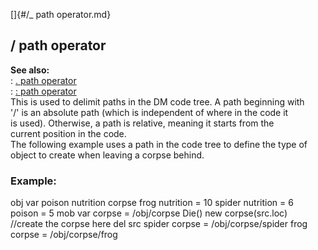 []{#/_ path operator.md}    
## / path operator    
**See also:**    
:   [. path operator](/operator/path/%2e)    
:   [: path operator](/operator/path/:)    
This is used to delimit paths in the DM code tree. A path beginning with    
\'/\' is an absolute path (which is independent of where in the code it    
is used). Otherwise, a path is relative, meaning it starts from the    
current position in the code.    
The following example uses a path in the code tree to define the type of    
object to create when leaving a corpse behind.    
### Example:    
obj var poison nutrition corpse frog nutrition = 10 spider nutrition = 6    
poison = 5 mob var corpse = /obj/corpse Die() new corpse(src.loc)    
//create the corpse here del src spider corpse = /obj/corpse/spider frog    
corpse = /obj/corpse/frog  
